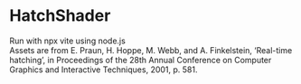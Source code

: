 # HatchShader

Run with npx vite  using node.js \
Assets are from E. Praun, H. Hoppe, M. Webb, and A. Finkelstein, ‘Real-time hatching’, in Proceedings of the 28th Annual Conference on Computer Graphics and Interactive Techniques, 2001, p. 581.
